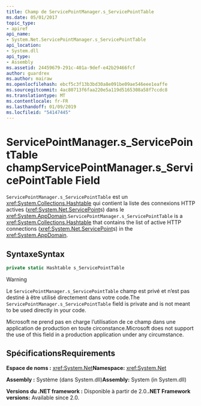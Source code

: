 ```yaml
---
title: Champ de ServicePointManager.s_ServicePointTable
ms.date: 05/01/2017
topic_type:
- apiref
api_name:
- System.Net.ServicePointManager.s_ServicePointTable
api_location:
- System.dll
api_type:
- Assembly
ms.assetid: 24459679-291c-401a-9def-e42b29466fcf
author: guardrex
ms.author: mairaw
ms.openlocfilehash: ebcf5c3f13b3bd30a8e091be09ae546eee1eaffe
ms.sourcegitcommit: 4ac80713f6faa220e5a119d5165308a58f7ccdc8
ms.translationtype: MT
ms.contentlocale: fr-FR
ms.lasthandoff: 01/09/2019
ms.locfileid: "54147445"
---
```

# <a name="servicepointmanagersservicepointtable-field"></a><span data-ttu-id="9a58f-102">ServicePointManager.s\_ServicePointTable champ</span><span class="sxs-lookup"><span data-stu-id="9a58f-102">ServicePointManager.s\_ServicePointTable Field</span></span>

<span data-ttu-id="9a58f-103">`ServicePointManager.s_ServicePointTable` est un <xref:System.Collections.Hashtable> qui contient la liste des connexions HTTP actives (<xref:System.Net.ServicePoint>s) dans le <xref:System.AppDomain>.</span><span class="sxs-lookup"><span data-stu-id="9a58f-103">`ServicePointManager.s_ServicePointTable` is a <xref:System.Collections.Hashtable> that contains the list of active HTTP connections (<xref:System.Net.ServicePoint>s) in the <xref:System.AppDomain>.</span></span>

## <a name="syntax"></a><span data-ttu-id="9a58f-104">Syntaxe</span><span class="sxs-lookup"><span data-stu-id="9a58f-104">Syntax</span></span>
  
```csharp  
private static Hashtable s_ServicePointTable
```

> [!WARNING]
> <span data-ttu-id="9a58f-105">Le `ServicePointManager.s_ServicePointTable` champ est privé et n’est pas destiné à être utilisé directement dans votre code.</span><span class="sxs-lookup"><span data-stu-id="9a58f-105">The `ServicePointManager.s_ServicePointTable` field is private and is not meant to be used directly in your code.</span></span>
> 
> <span data-ttu-id="9a58f-106">Microsoft ne prend pas en charge l’utilisation de ce champ dans une application de production en toute circonstance.</span><span class="sxs-lookup"><span data-stu-id="9a58f-106">Microsoft does not support the use of this field in a production application under any circumstance.</span></span>

## <a name="requirements"></a><span data-ttu-id="9a58f-107">Spécifications</span><span class="sxs-lookup"><span data-stu-id="9a58f-107">Requirements</span></span>

<span data-ttu-id="9a58f-108">**Espace de noms :** <xref:System.Net></span><span class="sxs-lookup"><span data-stu-id="9a58f-108">**Namespace:** <xref:System.Net></span></span>

<span data-ttu-id="9a58f-109">**Assembly :** Système (dans System.dll)</span><span class="sxs-lookup"><span data-stu-id="9a58f-109">**Assembly:** System (in System.dll)</span></span>

<span data-ttu-id="9a58f-110">**Versions du .NET framework :** Disponible à partir de 2.0.</span><span class="sxs-lookup"><span data-stu-id="9a58f-110">**.NET Framework versions:** Available since 2.0.</span></span>
